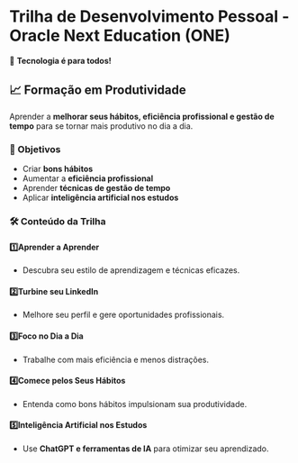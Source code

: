 # Trilha de Desenvolvimento Pessoal - Oracle Next Education (ONE)  

📌 **Tecnologia é para todos!**  

## 📈 Formação em Produtividade  

Aprender a **melhorar seus hábitos, eficiência profissional e gestão de tempo** para se tornar mais produtivo no dia a dia.  

### 🎯 Objetivos  
- Criar **bons hábitos**  
- Aumentar a **eficiência profissional**  
- Aprender **técnicas de gestão de tempo**  
- Aplicar **inteligência artificial nos estudos**  

### 🛠️ Conteúdo da Trilha  

#### 1️⃣**Aprender a Aprender**  
- Descubra seu estilo de aprendizagem e técnicas eficazes.   

#### 2️⃣**Turbine seu LinkedIn**  
- Melhore seu perfil e gere oportunidades profissionais.   

#### 3️⃣**Foco no Dia a Dia**  
- Trabalhe com mais eficiência e menos distrações.  

#### 4️⃣**Comece pelos Seus Hábitos**  
- Entenda como bons hábitos impulsionam sua produtividade.  

#### 5️⃣**Inteligência Artificial nos Estudos**  
- Use **ChatGPT e ferramentas de IA** para otimizar seu aprendizado.

